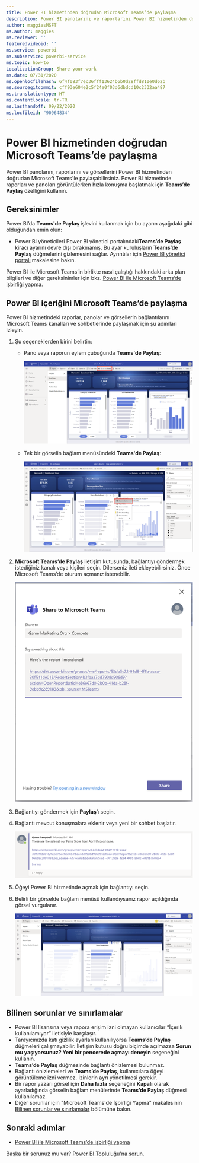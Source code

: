```yaml
---
title: Power BI hizmetinden doğrudan Microsoft Teams’de paylaşma
description: Power BI panolarını ve raporlarını Power BI hizmetinden doğrudan Microsoft Teams'le paylaşabilirsiniz.
author: maggiesMSFT
ms.author: maggies
ms.reviewer: ''
featuredvideoid: ''
ms.service: powerbi
ms.subservice: powerbi-service
ms.topic: how-to
LocalizationGroup: Share your work
ms.date: 07/31/2020
ms.openlocfilehash: 6f4f083f7ec36fff13624b6b0d28ffd810e0d62b
ms.sourcegitcommit: cff93e604e2c5f24e0f03d6dbdcd10c2332aa487
ms.translationtype: HT
ms.contentlocale: tr-TR
ms.lasthandoff: 09/22/2020
ms.locfileid: "90964834"
---
```

# <a name="share-directly-to-microsoft-teams-from-the-power-bi-service"></a>Power BI hizmetinden doğrudan Microsoft Teams’de paylaşma

Power BI panolarını, raporlarını ve görsellerini Power BI hizmetinden doğrudan Microsoft Teams'le paylaşabilirsiniz. Power BI hizmetinde raporları ve panoları görüntülerken hızla konuşma başlatmak için **Teams’de Paylaş** özelliğini kullanın.

## <a name="requirements"></a>Gereksinimler

Power BI’da **Teams'de Paylaş** işlevini kullanmak için bu ayarın aşağıdaki gibi olduğundan emin olun:

- Power BI yöneticileri Power BI yönetici portalındaki**Teams’de Paylaş** kiracı ayarını devre dışı bırakmamış. Bu ayar kuruluşların **Teams’de Paylaş** düğmelerini gizlemesini sağlar. Ayrıntılar için [Power BI yönetici portalı](../admin/service-admin-portal.md#share-to-teams-tenant-setting) makalesine bakın.

Power BI ile Microsoft Teams’in birlikte nasıl çalıştığı hakkındaki arka plan bilgileri ve diğer gereksinimler için bkz. [Power BI ile Microsoft Teams’de işbirliği yapma](service-collaborate-microsoft-teams.md).

## <a name="share-power-bi-content-to-microsoft-teams"></a>Power BI içeriğini Microsoft Teams’de paylaşma

Power BI hizmetindeki raporlar, panolar ve görsellerin bağlantılarını Microsoft Teams kanalları ve sohbetlerinde paylaşmak için şu adımları izleyin.

1. Şu seçeneklerden birini belirtin:

   * Pano veya raporun eylem çubuğunda **Teams'de Paylaş**:

       ![Eylem çubuğundaki Teams’de Paylaş düğmesinin ekran görüntüsü.](media/service-share-report-teams/service-teams-share-to-teams-action-bar-button.png)
    
   * Tek bir görselin bağlam menüsündeki **Teams'de Paylaş**:
    
      ![Görselin bağlam menüsündeki Teams’de Paylaş düğmesinin ekran görüntüsü.](media/service-share-report-teams/service-teams-share-to-teams-visual-context-menu.png)

1. **Microsoft Teams’de Paylaş** iletişim kutusunda, bağlantıyı göndermek istediğiniz kanalı veya kişileri seçin. Dilerseniz ileti ekleyebilirsiniz. Önce Microsoft Teams’de oturum açmanız istenebilir.

    ![Bilgi ve ileti içeren Microsoft Teams’de Paylaş iletişim kutusunun ekran görüntüsü.](media/service-share-report-teams/service-teams-share-to-teams-dialog.png)

1. Bağlantıyı göndermek için **Paylaş**’ı seçin.
    
1. Bağlantı mevcut konuşmalara eklenir veya yeni bir sohbet başlatır.

    ![Power BI öğesinin bağlantısını içeren Microsoft Teams konuşmasının ekran görüntüsü.](media/service-share-report-teams/service-teams-share-to-teams-deep-link.png)

1. Öğeyi Power BI hizmetinde açmak için bağlantıyı seçin.

1. Belirli bir görselde bağlam menüsü kullandıysanız rapor açıldığında görsel vurgulanır.

    ![Vurgulanan belirli bir görselin yer aldığı açık Power BI raporunun ekran görüntüsü.](media/service-share-report-teams/service-teams-share-to-teams-spotlight-visual.png)


## <a name="known-issues-and-limitations"></a>Bilinen sorunlar ve sınırlamalar

- Power BI lisansına veya rapora erişim izni olmayan kullanıcılar “İçerik kullanılamıyor” iletisiyle karşılaşır.
- Tarayıcınızda katı gizlilik ayarları kullanılıyorsa **Teams’de Paylaş** düğmeleri çalışmayabilir. İletişim kutusu doğru biçimde açılmazsa **Sorun mu yaşıyorsunuz? Yeni bir pencerede açmayı deneyin** seçeneğini kullanın.
- **Teams’de Paylaş** düğmesinde bağlantı önizlemesi bulunmaz.
- Bağlantı önizlemeleri ve **Teams’de Paylaş**, kullanıcılara öğeyi görüntüleme izni vermez. İzinlerin ayrı yönetilmesi gerekir.
- Bir rapor yazarı görsel için **Daha fazla** seçeneğini **Kapalı** olarak ayarladığında görselin bağlam menülerinde **Teams’de Paylaş** düğmesi kullanılamaz.
- Diğer sorunlar için "Microsoft Teams'de İşbirliği Yapma" makalesinin [Bilinen sorunlar ve sınırlamalar](service-collaborate-microsoft-teams.md#known-issues-and-limitations) bölümüne bakın.

## <a name="next-steps"></a>Sonraki adımlar

- [Power BI ile Microsoft Teams’de işbirliği yapma](service-collaborate-microsoft-teams.md)

Başka bir sorunuz mu var? [Power BI Topluluğu'na sorun](https://community.powerbi.com/).
